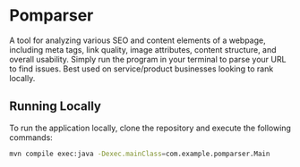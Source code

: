 # Pomparser
A tool for analyzing various SEO and content elements of a webpage, including meta tags, link quality, image attributes, content structure, and overall usability. 
Simply run the program in your terminal to parse your URL to find issues. Best used on service/product businesses looking to rank locally.

## Running Locally

To run the application locally, clone the repository and execute the following commands:

```sh
mvn compile exec:java -Dexec.mainClass=com.example.pomparser.Main

